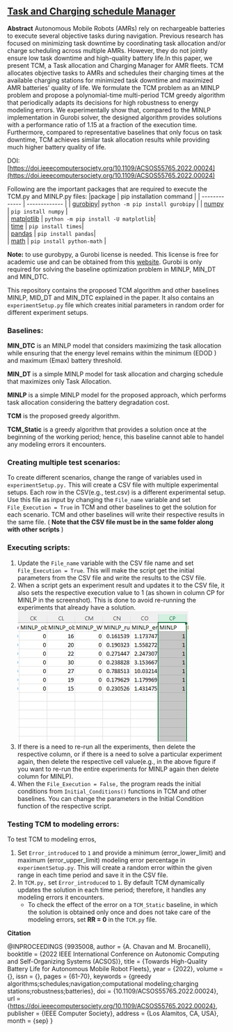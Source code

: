 ## [**T**ask and **C**harging schedule **M**anager](https://doi.ieeecomputersociety.org/10.1109/ACSOS55765.2022.00024)

**Abstract**
Autonomous Mobile Robots (AMRs) rely on rechargeable batteries to execute several objective tasks during navigation. Previous research has focused on minimizing task downtime by coordinating task allocation and/or charge scheduling across multiple AMRs. However, they do not jointly ensure low task downtime and high-quality battery life.In this paper, we present TCM, a Task allocation and Charging Manager for AMR fleets. TCM allocates objective tasks to AMRs and schedules their charging times at the available charging stations for minimized task downtime and maximized AMR batteries’ quality of life. We formulate the TCM problem as an MINLP problem and propose a polynomial-time multi-period TCM greedy algorithm that periodically adapts its decisions for high robustness to energy modeling errors. We experimentally show that, compared to the MINLP implementation in Gurobi solver, the designed algorithm provides solutions with a performance ratio of 1.15 at a fraction of the execution time. Furthermore, compared to representative baselines that only focus on task downtime, TCM achieves similar task allocation results while providing much higher battery quality of life.

DOI: [https://doi.ieeecomputersociety.org/10.1109/ACSOS55765.2022.00024](https://doi.ieeecomputersociety.org/10.1109/ACSOS55765.2022.00024)

Following are the important packages that are required to execute the TCM.py and MINLP.py files:
|package | pip installation command | 
| ------------- | ------------- | 
| [gurobipy](https://www.gurobi.com/documentation/9.5/quickstart_linux/cs_using_pip_to_install_gr.html)| `python -m pip install gurobipy`   | 
| [numpy](https://numpy.org/install/)  | `pip install numpy`  |   
| [matplotlib](https://matplotlib.org/stable/users/installing/index.html) | `python -m pip install -U matplotlib`|  
| [time](https://pypi.org/project/times/) | `pip install times`|  
| [pandas](https://pandas.pydata.org/docs/getting_started/install.html) | `pip install pandas`|  
| [math](https://pypi.org/project/python-math/) | `pip install python-math` |


**Note:** to use gurobypy, a Gurobi license is needed. This license is free for academic use and can be obtained from this [website](https://www.gurobi.com/academia/academic-program-and-licenses/). Gurobi is only required for solving the baseline optimization problem in MINLP, MIN_DT and MIN_DTC.


This repository contains the proposed TCM algorithm and other baselines MINLP, MID_DT and MIN_DTC explained in the paper. It also contains an `experimentSetup.py` file which creates initial parameters in random order for different experiment setups. 
### Baselines:
**MIN_DTC** is an MINLP model that considers maximizing the task allocation while ensuring that the energy level remains within the minimum (EDOD ) and maximum (Emax) battery threshold.
 
**MIN_DT** is a simple MINLP model for task allocation and charging schedule that maximizes only Task Allocation.

**MINLP** is a simple MINLP model for the proposed approach, which performs task allocation considering the battery degradation cost.

**TCM** is the proposed greedy algorithm. 

**TCM_Static** is a greedy algorithm that provides a solution once at the beginning of the working period; hence, this baseline cannot able to handel any modeling errors it encounters. 

### Creating multiple test scenarios:
To create different scenarios, change the range of variables used in `experimentSetup.py.` This will create a CSV file with multiple experimental setups. Each row in the CSV(e.g., test.csv) is a different experimental setup. Use this file as input by changing the `File_name` variable and set `File_Execution = True` in TCM and other baselines to get the solution for each scenario. TCM and other baselines will write their respective results in the same file. ( **Note that the CSV file must be in the same folder along with other scripts** )


### Executing scripts:
1. Update the `File_name` variable with the CSV file name and set `File_Execution = True`. This will make the script get the initial parameters from the CSV file and write the results to the CSV file. 
2. When a script gets an experiment result and updates it to the CSV file, it also sets the respective execution value to 1 (as shown in column CP for MINLP in the screenshot). This is done to avoid re-running the experiments that already have a solution. ![This is an image](https://github.com/aksharc2/Towards-High-Quality-Battery-Life-for-Autonomous-Mobile-Robot-Fleets/blob/main/MINLP.PNG)
3. If there is a need to re-run all the experiments, then delete the respective column, or if there is a need to solve a particular experiment again, then delete the respective cell value(e.g., in the above figure if you want to re-run the entire experiments for MINLP again then delete column for MINLP).
4. When the `File_Execution = False,` the program reads the initial conditions from `Initial_Conditions()` functions in TCM and other baselines. You can change the parameters in the Initial Condition function of the respective script. 


### Testing TCM to modeling errors:
To test TCM to modeling erros, 
1. Set `Error_introduced` to `1` and provide a minimum (error_lower_limit) and maximum (error_upper_limit) modeling error percentage in `experimentSetup.py`. This will create a random error within the given range in each time period and save it in the CSV file.
2. In `TCM.py,` set `Error_introduced` to `1`. By default TCM dynamically updates the solution in each time period; therefore, it handles any modeling errors it encounters. 
   - To check the effect of the error on a `TCM_Static` baseline, in which the solution is obtained only once and does not take care of the modeling errors, set **RR = 0** in the `TCM.py` file.



**Citation**

@INPROCEEDINGS {9935008,
author = {A. Chavan and M. Brocanelli},
booktitle = {2022 IEEE International Conference on Autonomic Computing and Self-Organizing Systems (ACSOS)},
title = {Towards High-Quality Battery Life for Autonomous Mobile Robot Fleets},
year = {2022},
volume = {},
issn = {},
pages = {61-70},
keywords = {greedy algorithms;schedules;navigation;computational modeling;charging stations;robustness;batteries},
doi = {10.1109/ACSOS55765.2022.00024},
url = {https://doi.ieeecomputersociety.org/10.1109/ACSOS55765.2022.00024},
publisher = {IEEE Computer Society},
address = {Los Alamitos, CA, USA},
month = {sep}
}
